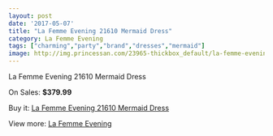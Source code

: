 ```yaml
---
layout: post
date: '2017-05-07'
title: "La Femme Evening 21610 Mermaid Dress"
category: La Femme Evening
tags: ["charming","party","brand","dresses","mermaid"]
image: http://img.princessan.com/23965-thickbox_default/la-femme-evening-21610-mermaid-dress.jpg
---
```

La Femme Evening 21610 Mermaid Dress

On Sales: **$379.99**
<a href="https://www.princessan.com/en/la-femme-evening/11043-la-femme-evening-21610-mermaid-dress.html"><amp-img layout="responsive" width="600" height="600" src="//img.princessan.com/23965-thickbox_default/la-femme-evening-21610-mermaid-dress.jpg" alt="La Femme Evening 21610 Mermaid Dress 0" /></a>

Buy it: [La Femme Evening 21610 Mermaid Dress](https://www.princessan.com/en/la-femme-evening/11043-la-femme-evening-21610-mermaid-dress.html "La Femme Evening 21610 Mermaid Dress")

View more: [La Femme Evening](https://www.princessan.com/en/29-la-femme-evening "La Femme Evening")
